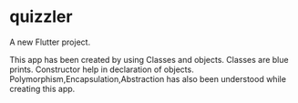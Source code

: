 # quizzler

A new Flutter project.

This app has been created by using Classes and objects.
Classes are blue prints.
Constructor help in declaration of objects.
Polymorphism,Encapsulation,Abstraction has also been understood while creating this app.
